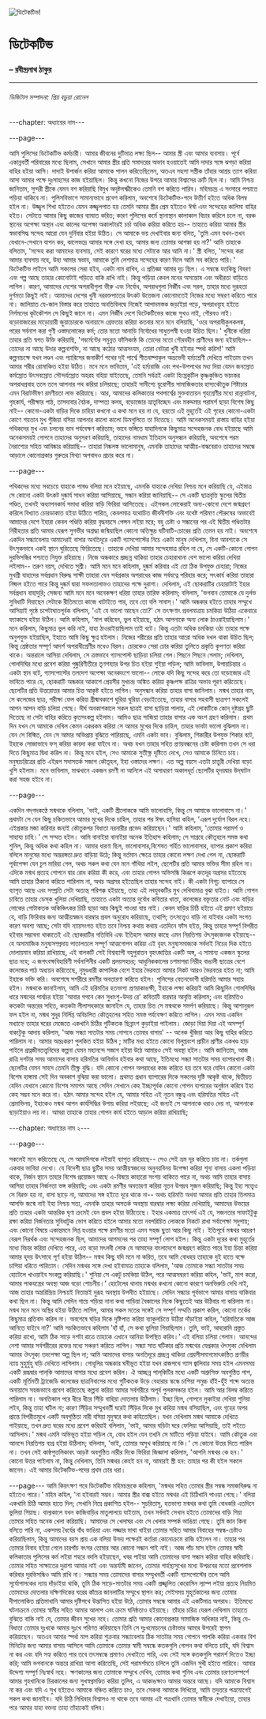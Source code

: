 ![ডিটেকটিভ!](https://encrypted-tbn0.gstatic.com/images?q=tbn:ANd9GcTUGysVAN9FeIallM4hFQlaFOvEua0SO596Yw&s)

# ডিটেকটিভ
### – রবীন্দ্রনাথ ঠাকুর 


---




###### ডিজিটাল সম্পাদনা: প্রিয় বড়ুয়া  রোনেল

---chapter: অধ্যায়ের নাম---

---page---

আমি পুলিসের ডিটেকটিভ কর্মচারী।  আমার জীবনের দুটিমাত্র লক্ষ্য ছিল-- আমার স্ত্রী এবং আমার ব্যবসায়। পূর্বে একান্নবর্তী পরিবারের মধ্যে ছিলাম, সেখানে আমার স্ত্রীর প্রতি সমাদরের অভাব হওয়াতেই আমি দাদার সঙ্গে ঝগড়া করিয়া বাহির হইয়া আসি। দাদাই উপার্জন করিয়া আমাকে পালন করিতেছিলেন, অতএব সহসা সস্ত্রীক তাঁহার আশ্রয় ত্যাগ করিয়া আসা আমার পক্ষে দুঃসাহসের কাজ হইয়াছিল।
কিন্তু কখনো নিজের উপরে আমার বিশ্বাসের ত্রুটি ছিল না। আমি নিশ্চয় জানিতাম, সুন্দরী স্ত্রীকে যেমন বশ করিয়াছি বিমুখ অদৃষ্টলক্ষ্মীকেও তেমনি বশ করিতে পারিব। মহিমচন্দ্র এ সংসারে পশ্চাতে পড়িয়া থাকিবে না।
পুলিসবিভাগে সামান্যভাবে প্রবেশ করিলাম, অবশেষে ডিটেকটিভ-পদে উত্তীর্ণ হইতে অধিক বিলম্ব হইল না।
উজ্জ্বল শিখা হইতেও যেমন কজ্জ্বলপাত হয় তেমনি আমার স্ত্রীর প্রেম হইতেও ঈর্ষা এবং সন্দেহের কালিমা বাহির হইত। সেটাতে আমার কিছু কাজের ব্যাঘাত করিত; কারণ পুলিসের কর্মে স্থানাস্থান কালাকাল বিচার করিলে চলে না, বরঞ্চ স্থানের অপেক্ষা অস্থান এবং কালের অপেক্ষা অকালটারই চর্চা অধিক করিয়া করিতে হয়-- তাহাতে করিয়া আমার স্ত্রীর স্বভাবসিদ্ধ সন্দেহ আরো যেন দুর্নিবার হইয়া উঠিত। সে আমাকে ভয় দেখাইবার জন্য বলিত, 'তুমি এমন যখন-তখন  যেখানে-সেখানে যাপন কর, কালেভদ্রে আমার সঙ্গে দেখা হয়, আমার জন্য তোমার আশঙ্কা হয় না?' আমি তাহাকে বলিতাম, 'সন্দেহ করা আমাদের ব্যবসায়, সেই কারণে ঘরের মধ্যে সেটাকে আর আনি না।'
স্ত্রী বলিত, 'সন্দেহ করা আমার ব্যবসায় নহে, উহা আমার স্বভাব, আমাকে তুমি লেশমাত্র সন্দেহের কারণ দিলে আমি সব করিতে পারি।'
ডিটেকটিভ লাইনে আমি সকলের সেরা হইব, একটা নাম রাখিব, এ প্রতিজ্ঞা আমার দৃঢ় ছিল। এ সম্বন্ধে যতকিছু বিবরণ এবং গল্প আছে তাহার কোনোটাই পড়িতে বাকি রাখি নাই। কিন্তু পড়িয়া কেবল মনের অসন্তোষ এবং অধীরতা বাড়িতে লাগিল।
কারণ, আমাদের দেশের অপরাধীগুলা ভীরু এবং নির্বোধ, অপরাধগুলা নির্জীব এবং সরল, তাহার মধ্যে দুরূহতা দুর্গমতা কিছুই নাই।  আমাদের দেশের খুনী নররক্তপাতের উৎকট উত্তেজনা কোনোমতেই নিজের মধ্যে সম্বরণ করিতে পারে না। জালিয়াত যে-জাল বিস্তার করে তাহাতে অনতিবিলম্বে নিজেই আপাদমস্তক জড়াইয়া পড়ে, অপরাধব্যূহ হইতে নির্গমনের কূটকৌশল সে কিছুই জানে না। এমন নির্জীব দেশে ডিটেকটিভের কাজে সুখও নাই, গৌরবও নাই।
বড়োবাজারের মাড়োয়ারী জুয়াচোরকে অনায়াসে গ্রেফতার করিয়া কতবার মনে মনে বলিয়াছি, 'ওরে অপরাধীকুলকলঙ্ক, পরের সর্বনাশ করা গুণী ওস্তাদলোকের কর্ম; তোর মতো আনাড়ি নির্বোধের সাধুতপস্বী হওয়া উচিত ছিল।' খুনীকে ধরিয়া তাহার প্রতি স্বগত উক্তি করিয়াছি, 'গবর্মেন্টের সমুন্নত ফাঁসিকাষ্ঠ কি তোদের মতো গৌরবহীন প্রাণীদের জন্য হইয়াছিল-- তোদের না আছে উদার কল্পনাশক্তি, না আছে কঠোর আত্মসংযম, তোরা বেটারা খুনী হইবার স্পর্ধা করিস!'
আমি কল্পনাচক্ষে যখন লণ্ডন এবং প্যারিসের জনাকীর্ণ পথের দুই পার্শ্বে শীতবাষ্পাকুল অভ্রভেদী হর্ম্যশ্রেণী দেখিতে পাইতাম তখন আমার শরীর রোমাঞ্চিত হইয়া উঠিত। মনে মনে ভাবিতাম, 'এই হর্ম্যরাজি এবং পথ-উপপথের মধ্য দিয়া যেমন জনস্রোত কর্মস্রোত উৎসবস্রোত সৌন্দর্যস্রোত অহরহ বহিয়া যাইতেছে, তেমনি সর্বত্রই একটা হিংস্রকুটিল কৃষ্ণকুঞ্চিত ভয়ংকর অপরাধপ্রবাহ তলে তলে আপনার পথ করিয়া চলিয়াছে; তাহারই সামীপ্যে য়ুরোপীয় সামাজিকতার হাস্যকৌতুক শিষ্টাচার এমন বিরাটভীষণ রমণীয়তা লাভ করিয়াছে। আর, আমাদের কলিকাতার পথপার্শ্বের মুক্তবাতায়ন গৃহশ্রেণীর মধ্যে রান্নাবাটনা, গৃহকার্য, পরীক্ষার পাঠ, তাসদাবার বৈঠক, দাম্পত্য কলহ, বড়োজোর ভ্রাতৃবিচ্ছেদ এবং মকদ্দমার পরামর্শ ছাড়া বিশেষ কিছু নাই-- কোনো-একটা বাড়ির দিকে চাহিয়া কখনো এ কথা মনে হয় না যে, হয়তো এই মুহূর্তেই এই গৃহের কোনো-একটা কোণে শয়তান মুখ গুঁজিয়া বসিয়া আপনার কালো কালো ডিমগুলিতে তা দিতেছে।
আমি অনেকসময়ই রাস্তায় বাহির হইয়া পথিকদের মুখ এবং চলনের ভাব পর্যবেক্ষণ করিতাম; ভাবে ভঙ্গিতে যাহাদিগকে কিছুমাত্র সন্দেহজনক বোধ হইয়াছে আমি অনেকসময়ই গোপনে তাহাদের অনুসরণ করিয়াছি, তাহাদের নামধাম ইতিহাস অনুসন্ধান করিয়াছি, অবশেষে পরম নৈরাশ্যের সহিত আবিষ্কার করিয়াছি-- তাহারা নিষ্কলঙ্ক ভালোমানুষ, এমনকি তাহাদের আত্মীয়-বান্ধবেরাও তাহাদের সম্বন্ধে আড়ালে কোনোপ্রকার গুরুতর মিথ্যা অপবাদও প্রচার করে না।


---page---

পথিকদের মধ্যে সবচেয়ে যাহাকে পাষণ্ড বলিয়া মনে হইয়াছে, এমনকি যাহাকে দেখিয়া নিশ্চয় মনে করিয়াছি যে, এইমাত্র সে কোনো একটা উৎকট দুষ্কার্য সাধন করিয়া আসিয়াছে, সন্ধান করিয়া জানিয়াছি-- সে একটি ছাত্রবৃত্তি স্কুলের দ্বিতীয় পণ্ডিত, তখনই অধ্যাপনকার্য সমাধা করিয়া বাড়ি ফিরিয়া আসিতেছে। এইসকল লোকেরাই অন্য-কোনো দেশে জন্মগ্রহণ করিলে বিখ্যাত চোরডাকাত হইয়া উঠিতে পারিত, কেবলমাত্র যথোচিত জীবনীশক্তি এবং যথেষ্ট পরিমাণ পৌরুষের অভাবেই আমাদের দেশে ইহারা কেবল পণ্ডিতি করিয়া বৃদ্ধবয়সে পেন্সন লইয়া মরে; বহু চেষ্টা ও সন্ধানের পর এই দ্বিতীয় পণ্ডিতটার নিরীহতার প্রতি আমার যেরূপ সুগভীর অশ্রদ্ধা জন্মিয়াছিল কোনো অতিক্ষুদ্র ঘটিবাটি-চোরের প্রতি তেমন হয় নাই।
অবশেষে একদিন সন্ধ্যাবেলায় আমাদেরই বাসার অনতিদূরে একটি গ্যাসপোস্টের নিচে একটা মানুষ দেখিলাম, বিনা আবশ্যকে সে উৎসুকভাবে একই স্থানে ঘুরিতেছে ফিরিতেছে। তাহাকে দেখিয়া আমার সন্দেহমাত্র রহিল না যে, সে একটি-কোনো গোপন দুরভিসন্ধির পশ্চাতে নিযুক্ত রহিয়াছে। নিজে অন্ধকারে প্রচ্ছন্ন থাকিয়া তাহার চেহারাখানা বেশ ভালো করিয়া দেখিয়া লইলাম-- তরুণ বয়স, দেখিতে সুশ্রী। আমি মনে মনে কহিলাম, দুষ্কর্ম করিবার এই তো ঠিক উপযুক্ত চেহারা; নিজের মুখশ্রী যাহাদের সর্বপ্রধান বিরুদ্ধ সাক্ষী তাহারা যেন সর্বপ্রকার অপরাধের কাজ সর্বযত্নে পরিহার করে; সৎকার্য করিয়া তাহারা নিষ্ফল হইতে পারে কিন্তু দুষ্কর্ম দ্বারা সফলতালাভও তাহাদের পক্ষে দুরাশা। দেখিলাম, এই ছোকরাটির চেহারাটাই ইহার সর্বপ্রধান বাহাদুরি; সেজন্য আমি মনে মনে অনেকক্ষণ ধরিয়া তাহার তারিফ করিলাম; বলিলাম, 'ভগবান তোমাকে যে দুর্লভ সুবিধাটি দিয়াছেন সেটাকে রীতিমতো কাজে খাটাইতে পার, তবে তো বলি সাবাস্‌।'
আমি অন্ধকার হইতে তাহার সম্মুখে আসিয়াই পৃষ্ঠে চপেটাঘাতপূর্বক বলিলাম, 'এই যে ভালো আছেন তো?' সে তৎক্ষণাৎ প্রবলমাত্রায় চমকিয়া উঠিয়া একেবারে ফ্যাকাসে হইয়া উঠিল। আমি কহিলাম, 'মাপ করিবেন, ভুল হইয়াছে, হঠাৎ আপনাকে অন্য লোক ঠাওরাইয়াছিলাম।' মনে করিলাম, কিছুমাত্র ভুল করি নাই, যাহা ঠাওরাইয়াছিলাম তাই বটে। কিন্তু এতটা অধিক চমকিয়া ওঠা তাহার পক্ষে অনুপযুক্ত হইয়াছিল, ইহাতে আমি কিছু ক্ষুণ্ন হইলাম।  নিজের শরীরের প্রতি তাহার আরো অধিক দখল থাকা উচিত ছিল; কিন্তু শ্রেষ্ঠতার সম্পূর্ণ আদর্শ অপরাধীশ্রেণীর মধেও বিরল। চোরকেও সেরা চোর করিয়া তুলিতে প্রকৃতি কৃপণতা করিয়া থাকে।
অন্তরালে আসিয়া দেখিলাম, সে ত্রস্তভাবে গ্যাসপোস্ট ছাড়িয়া চলিয়া গেল।পিছনে পিছনে গেলাম; দেখিলাম, গোলদিঘির মধ্যে প্রবেশ করিয়া পুষ্কুরিণীতীরে তৃণশয্যার উপর চিত হইয়া শুইয়া পড়িল; আমি ভাবিলাম, উপায়চিন্তার এ একটা স্থান বটে, গ্যাসপোস্টের তলদেশ অপেক্ষা অনেকাংশে ভালো-- লোকে যদি কিছু সন্দেহ করে তো বড়োজোর এই ভাবিতে পারে যে, ছোকরাটি অন্ধকার আকাশে প্রেয়সীর মুখচন্দ্র অঙ্কিত করিয়া কৃষ্ণপক্ষ রাত্রির অভাব পূরণ করিতেছে। ছেলেটির প্রতি উত্তরোত্তর আমার চিত্ত আকৃষ্ট হইতে লাগিল।
অনুসন্ধান করিয়া তাহার বাসা জানিলাম। মন্মথ তাহার নাম, সে কলেজের ছাত্র, পরীক্ষা ফেল করিয়া গ্রীষ্মাবকাশে ঘুরিয়া ঘুরিয়া বেড়াইতেছে, তাহার বাসার সহবাসী ছাত্রগণ সকলেই আপন আপন বাড়ি চলিয়া গেছে। দীর্ঘ অবকাশকালে সকল ছাত্রই বাসা ছাড়িয়া পালায়, এই লোকটিকে কোন্‌ দুষ্টগ্রহ ছুটি দিতেছে না সেটা বাহির করিতে কৃতসংকল্প হইলাম।
আমিও ছাত্র সাজিয়া তাহার বাসার এক অংশ গ্রহণ করিলাম। প্রথম দিন যখন সে আমাকে দেখিল কেমন একরকম করিয়া সে আমার মুখের দিকে চাহিল, তাহার ভাবটা ভালো বুঝিলাম না। যেন সে বিস্মিত, যেন সে আমার অভিপ্রায় বুঝিতে পারিয়াছে, এমনি একটা ভাব। বুঝিলাম, শিকারীর উপযুক্ত শিকার বটে, ইহাকে সোজাভাবে ফস্‌ করিয়া কায়দা করা যাইবে না।
অথচ যখন তাহার সহিত প্রণয়বন্ধনের চেষ্টা করিলাম তখন সে ধরা দিতে কিছুমাত্র দ্বিধা করিল না। কিন্তু মনে হইল, সেও আমাকে সুতীক্ষ্ণ দৃষ্টিতে দেখে, সেও আমাকে চিনিতে চায়। মনুষ্যচরিত্রের প্রতি এইরূপ সদাসতর্ক সজাগ কৌতূহল, ইহা ওস্তাদের লক্ষণ। এত অল্প বয়সে এতটা চাতুরী দেখিয়া বড়ো খুশি হইলাম।
মনে ভাবিলাম, মাঝখানে একজন রমণী না আনিলে এই অসাধারণ অকালধূর্ত ছেলেটির হৃদয়দ্বার উদ্‌ঘাটন করা সহজ হইবে না।

---page---

একদিন গদ্‌গদকণ্ঠে মন্মথকে বলিলাম, 'ভাই, একটি স্ত্রীলোককে আমি ভালোবাসি, কিন্তু সে আমাকে ভালোবাসে না।'
প্রথমটা সে যেন কিছু চকিতভাবে আমার মুখের দিকে চাহিল, তাহার পর ঈষৎ হাসিয়া কহিল, 'এরূপ দুর্যোগ বিরল নহে। এইপ্রকার মজা করিবার জন্যই কৌতুকপর বিধাতা নরনারীর প্রভেদ করিয়াছেন।'
আমি কহিলাম, 'তোমার পরামর্শ ও সাহায্য চাহি।' সে সম্মত হইল।
আমি বানাইয়া বানাইয়া অনেক ইতিহাস কহিলাম; সে সাগ্রহে কৌতূহলে সমস্ত কথা শুনিল, কিন্তু অধিক কথা কহিল না। আমার ধারণা ছিল, ভালোবাসার,বিশেষত গর্হিত ভালোবাসার, ব্যাপার প্রকাশ করিয়া বলিলে মানুষের মধ্যে অন্তরঙ্গতা দ্রুত বাড়িয়া উঠে; কিন্তু বর্তমান ক্ষেত্রে তাহার কোনো লক্ষণ দেখা গেল না, ছোকরাটি পূর্বাপেক্ষা যেন চুপ মারিয়া গেল, অথচ সকল কথা যেন মনে গাঁথিয়া লইল, ছেলেটির প্রতি আমার ভক্তির সীমা রহিল না।
এদিকে মন্মথ প্রত্যহ গোপনে দ্বার রোধ করিয়া কী করে, এবং তাহার গোপন অভিসন্ধি কিরূপে কতদূর অগ্রসর হইতেছে আমি তাহার ঠিকানা করিতে পারিলাম না, অথচ অগ্রসর হইতেছিল তাহার সন্দেহ নাই। কী একটা নিগূঢ় ব্যাপারে সে ব্যাপৃত আছে এবং সম্প্রতি সেটা অত্যন্ত্‌ পরিপক্ক হইয়াছে, তাহা এই নবযুবকটির মুখ দেখিবামাত্র বুঝা যাইত। আমি গোপন চাবিতে তাহার ডেস্‌ক খুলিয়া দেখিয়াছি, তাহাতে একটা অত্যন্ত দুর্বোধ কবিতার খাতা, কলেজের বক্তৃতার নোট এবং বাড়ির লোকের গোটাকতক অকিঞ্চিৎকর চিঠি ছাড়া আর কিছুই পাওয়া যায় নাই। কেবল বাড়ির চিঠি হইতে এই প্রমাণ হইয়াচে যে, বাড়ি ফিরিবার জন্য আত্মীয়স্বজন বারম্বার প্রবল অনুরোধ করিয়াছে, তথাপি; তৎসত্ত্বেও বাড়ি না যাইবার একটা সংগত কারণ অবশ্য আছে; সেটা যদি ন্যায়সংগত হইত তবে নিশ্চয় কথায় কথায় এতদিনে ফাঁস হইত, কিন্তু তাহার সম্পূর্ণ বিপরীত হইবার সম্ভাবনা থাকাতেই এই ছোকরাটির গতিবিধি  এবং ইতিহাস আমার কাছে এমন নিরতিশয় ঔৎসুক্যজনক হইয়াছে-- যে অসামাজিক মনুষ্যসম্প্রদায় পাতালতলে সম্পূর্ণ আত্মগোপন করিয়া এই বৃহৎ মনুষ্যসমাজকে সর্বদাই নিচের দিক হইতে দোলায়মান করিয়া রাখিয়াছে, এই বালকটি সেই বিশ্বব্যাপী বহুপুরাতন বৃহৎজাতির একটি অঙ্গ, এ সামান্য একজন স্কুলের ছাত্র নহে; এ জগৎবক্ষবিহারিণী সর্বনাশিনীর একটি প্রলয়সহচর; আধুনিককালের চশমাপরা নিরীহ বাঙালী ছাত্রের বেশে কলেজের পাঠ অধ্যয়ন করিতেছে, নৃমুণ্ডধারী কাপালিক বেশে ইহার ভৈরবতা আমার নিকট আরও ভৈরবতর হইত না; আমি ইহাকে ভক্তি করি।
অবশেষে সশরীরে রমণীর অবতারণা করিতে হইল। পুলিসের বেতনভোগী হরিমতি আমার সহায় হইল। মন্মথকে জানাইলাম, আমি এই হরিমতির হতভাগ্য প্রণয়াকাঙক্ষী, ইহাকে লক্ষ্য করিয়াই আমি কিছুদিন  গোলদিঘির ধারে মন্মথের পার্শ্বচর হইয়া 'আবার গগনে কেন সুধাংশু-উদয় রে' কবিতাটি বারম্বার আবৃত্তি করিলাম; এবং হরিমতিও কতকটা অন্তরের সহিত, কতকটা লীলাসহকারে জানাইল যে, তাহার চিত্ত সে মন্মথকে সমর্পণ করিয়াছে। কিন্তু আশানুরূপ ফল হইল না, মন্মথ সুদূর নির্লিপ্ত অবিচলিত কৌতূহলের সহিত সমস্ত পর্যবেক্ষণ করিতে লাগিল।
এমন সময় একদিন মধ্যাহ্নে তাহার ঘরের মেজেতে একখানি চিঠির গুটিকতক ছিন্নাংশ কুড়াইয়া পাইলাম। জোড়া দিয়া দিয়া এই অসম্পূর্ণ বাক্যটুকু আদায় করিলাম, 'আজ সন্ধ্যা সাতটার সময় গোপনে তোমার বাসায়' -- অনেক খুঁজিয়া আর কিছু বাহির করিতে পারিলাম না।
আমার অন্তঃকরণ পুলকিত হইয়া উঠিল ; মাটির মধ্য হইতে কোনো বিলুপ্তবংশ প্রাচীন প্রাণীর একখণ্ড হাড় পাইলে প্রত্নজীবতত্ত্ববিদের কল্পনা যেমন মহানন্দে সজাগ হইয়া উঠে আমারও সেই অবস্থা হইল।
আমি জানিতাম, আজ রাত্রি দশটার সময় আমাদের বাসায় হরিমতির আবির্ভাব হইবার কথা আছে, ইতিমধ্যে সন্ধ্যা সাতটার সময় ব্যাপারখানা কী। ছেলেটির যেমন সাহস তেমনি তীক্ষ্ণ বুদ্ধি। যদি কোনো গোপন অপরাধের কাজ করিতে হয় তবে ঘরে যেদিন কোনো একটা বিশেষ হাঙ্গামা সেই দিন অবকাশ বুঝিয়া করা ভালো। প্রথমত প্রধান ব্যাপারের দিকে সকলের দৃষ্টি আকৃষ্ট থাকে, দ্বিতীয়ত যেদিন যেখানে কোনো বিশেষ সমাগম আছে সেদিন সেখানে কেহ ইচ্ছাপূর্বক কোনো গোপন ব্যপারের অনুষ্ঠান করিবে ইহা কেহ সম্ভব মনে করে না।
হঠাৎ আমার সন্দেহ হইল যে, আমার সহিত এই নূতন বন্ধুত্ব এবং হরিমতির সহিত এই প্রেমাভিনয়, ইহাকেও মন্মথ আপন কার্যসিদ্ধির উপায় করিয়া লইয়াছে; এই জন্যই সে আপনাকে ধরাও দেয় না, আপনাকে ছাড়াইয়াও লয় না। আমরা তাহাকে তাহার গোপন কার্য হইতে আড়াল করিয়া রাখিয়াছি; 


---chapter: অধ্যায়ের নাম ২---

---page---

সকলেই মনে করিতেছে যে, সে আমাদিগকে লইয়াই ব্যাপৃত রহিয়াছে-- সেও সেই ভ্রম দূর করিতে চায় না।
তর্কগুলা একবার ভাবিয়া দেখো। যে বিদেশী ছাত্র ছুটির সময় আত্মীয়স্বজনের অনুনয়বিনয় উপেক্ষা করিয়া শূন্য বাসায় একলা পড়িয়া থাকে, নির্জন স্থানে তাহার বিশেষ প্রয়োজন আছে এ-বিষয়ে কাহারো সংশয় থাকিতে পারে না, অথচ আমি তাহার বাসায় আসিয়া তাহার নির্জনতা ভঙ্গ করিয়াছি; এবং একটা রমণীর অবতারণা করিয়া নূতন উপদ্রব সৃজন করিয়াছি; কিন্তু ইহা সত্ত্বেও সে বিরক্ত হয় না, বাসা ছাড়ে না, আমাদের সঙ্গ হইতে দূরে থাকে না-- অথচ হরিমতি অথবা আমার প্রতি তাহার তিলমাত্র আসক্তি জন্মে নাই ইহা নিশ্চয় সত্য, এমনকি তাহার অসতর্ক অবস্থায় বারম্বার লক্ষ্য করিয়া দেখিয়াছি, আমাদের উভয়ের প্রতি তাহার একটা আন্তরিক ঘৃণা ক্রমেই যেন প্রবল হইয়া উঠিতেছে।
ইহার একমাত্র তাৎপর্য এই যে, সজনতার সাফাইটুকু রক্ষা করিয়া নির্জনতার সুবিধাটুক ভোগ করিতে হইলে আমার মতো নবপরিচিত লোককে নিকটে রাখা সর্বাপেক্ষা সদুপায়; এবং কোনো বিষয়ে একান্তমনে লিপ্ত হওয়ার পক্ষে রমণীর মতো এমন সহজ ছুতা আর কিছু নাই। ইতিপূর্বে মন্মথর আচরণ যেরূপ নিরর্থক এবং সন্দেহজনক ছিল, আমাদের আগমনের পর তাহা সম্পূর্ণ লোপ হইল। কিন্তু একটা দূরের কথা মুহূর্তের মধ্যে বিচার করিয়া দেখিতে পারে, এত বড়ো মৎলবী লোক যে আমাদের বাংলাদেশে জন্মগ্রহণ করিতে পারে ইহা চিন্তা করিয়া আমার হৃদয় উৎসাহে পূর্ণ হইয়া উঠিল-- মন্মথ কিছু যদি মনে না করিত, তবে আমি বোধহয় তাহাকে দুই হাতে বক্ষে চাপিয়া ধরিতে পারিতাম।
সেদিন মন্মথর সঙ্গে দেখা হইবামাত্র তাহাকে বলিলাম, 'আজ তোমাকে সন্ধ্যা সাতটার সময় হোটেলে খাওয়াইব সংকল্প করিয়াছি।' শুনিয়া সে একটু চমকিয়া উঠিল, পরে আত্মসম্বরণ করিয়া কহিল, 'ভাই, মাপ করো, আমার পাকযন্ত্রের অবস্থা আজ বড়ো শোচনীয়।' হোটেলের থানায় মন্মথর কখনো কোনো কারণে অনভিরুচি দেখি নাই, আজ তাহার অন্তরিন্দ্রিয় নিশ্চয়ই নিতান্তই দুরূহ অবস্থায় উপনীত হইয়াছে।
সেদিন সন্ধ্যার পূর্বভাগে আমার বাসায় থাকিবার কথা ছিল না। কিন্তু আমি সেদিন গায়ে পড়িয়া নানা কথা পাড়িয়া বৈকালের দিকে কিছুতেই আর উঠিবার গা করিলাম না। মন্মথ মনে মনে অস্থির হইয়া উঠিতে লাগিল, আমার সকল মতের সঙ্গেই সে সম্পূর্ণ সম্মতি প্রকাশ করিল, কোনো তর্কের কিছুমাত্র প্রতিবাদ করিল না। অবশেষে ঘড়ির দিকে দৃষ্টিপাত করিয়া ব্যাকুলচিত্তে উঠিয়া দাঁড়াইয়া কহিল, 'হরিমতিকে আজ আনিতে যাইবে না?' আমি সচকিতভাবে কহিলাম 'হাঁ হাঁ, সে কথা ভুলিয়া গিয়াছিলাম। তুমি, ভাই, আহারাদি প্রস্তুত করিয়া রাখো, আমি ঠিক সাড়ে দশটা রাত্রে তাহাকে এখানে আনিয়া উপস্থিত করিব।' এই বলিয়া চলিয়া গেলাম।
আনন্দের নেশা আমার সর্বশরীরের রক্তের মধ্যে সঞ্চরণ করিতে লাগিল। সন্ধ্যা সাত ঘটিকার প্রতি মন্মথের যেপ্রকার ঔৎসুক্য দেখিলাম আমার ঔৎসুক্য তদপেক্ষা অল্প ছিল না; আমি আমাদের বাসার অনতিদূরে প্রচ্ছন্ন থাকিয়া প্রেয়সীসমাগমোৎকণ্ঠিত প্রণয়ীর ন্যায় মুহুর্মুহু ঘড়ি দেখিতে লাগিলাম। গোধূলির অন্ধকার ঘনীভূত হইয়া যখন রাজপথে গ্যাস জ্বালিবার সময় হইল এমনসময় একটি রূদ্ধদ্বার পাল্‌কি আমাদের বাসার মধ্যে প্রবেশ করিল। ঐ আচ্ছন্ন পাল্‌কিটির মধ্যে একটি অশ্রুসিক্ত অবগুণ্ঠিত পাপ, একটি মূর্তিমতী ট্র্যাজেডি কলেজের ছাত্রনিবাসের মধ্যে গুটিকতক উড়ে বেহারার স্কন্ধে চাপিয়া সমুচ্চ হাঁই-হুঁই শব্দে অত্যন্ত অনায়াসে সহজভাবে প্রবেশ করিতেছে কল্পনা করিয়া আমার সর্বশরীরে অপূর্ব পুলকসঞ্চার হইল।
আমি আর বিলম্ব করিতে পারিলাম না। অনতিকাল পরে ধীরে ধীরে সিঁড়ি বাহিয়া দোতলায় উঠিলাম। ইচ্ছা ছিল, গোপনে লুকাইয়া দেখিয়া শুনিয়া লইব, কিন্তু তাহা ঘটিল না; কারণ সিঁড়ির সম্মুখবর্তী ঘরেই সিঁড়ির দিকে মুখ করিয়া মন্মথ বসিয়াছিল, এবং গৃহের অপর প্রান্তে বিপরীতমুখে একটি অবগুণ্ঠিতা নারী বসিয়া মৃদুস্বরে কথা কহিতেছিল। যখন দেখিলাম মন্মথ আমাকে দেখিতে পাইয়াছে, তখন দ্রুত ঘরের মধ্যে প্রবেশ করিয়াই বলিলাম, 'ভাই, আমার ঘড়িটা ঘরে ফেলিয়া আসিয়াছি, তাই লইতে আসিলাম।' মন্মথ এমনি অভিভূত হইয়া পড়িল যে, বোধ হইল যেন তখনি সে মাটিতে পড়িয়া যাইবে। আমি কৌতুক এবং আনন্দে নিরতিশয় ব্যগ্র হইয়া উঠিলাম; বলিলাম, 'ভাই, তোমার অসুখ করিয়াছে না কি।' সে কোনো উত্তর দিতে  পারিল না। তখন সেই কাষ্ঠপুত্তলিকাবৎ আড়ষ্ট অবগুণ্ঠিত নারীর দিকে ফিরিয়া জিজ্ঞাসা করিলাম, 'আপনি মন্মথর কে হন।' কোনো উত্তর পাইলাম না, কিন্তু দেখিলাম, তিনি মন্মথর কেহই হন না, আমারই স্ত্রী হন: তাহার পর কী হইল সকলে জানেন।
এই আমার ডিটেকটিভ-পদের প্রথম চোর ধরা।


---page---
আমি কিয়ৎক্ষণ পরে ডিটেকটিভ মহিমচন্দ্রকে কহিলাম, 'মন্মথর সহিত তোমার স্ত্রীর সম্বন্ধ সমাজবিরুদ্ধ না হইতেও পারে।'
মহিম কহিল, 'না হইবারই সম্ভব। আমার স্ত্রীর বাক্স হইতে মন্মথর এই চিঠিখানি পাওয়া গেছে।' বলিয়া একখানি চিঠি আমার হাতে দিল; সেখানি নিম্নে প্রকাশিত হইল--
সুচরিতাসু,
হতভাগ্য মন্মথর কথা তুমি বোধকরি এতদিনে ভুলিয়া গিয়াছ। বাল্যকালে যখন কাজিবাড়ির মাতুলালয়ে যাইতাম, তখন সর্বদাই সেখান হইতে তোমাদের বাড়ি গিয়া তোমার সহিত অনেক খেলা করিয়াছি। আমাদের সে খেলাঘর এবং সে খেলার সম্পর্ক ভাঙিয়া গেছে। তুমি জান কিনা বলিতে পারি না, একসময় ধৈর্যের বাঁধ ভাঙিয়া এবং লজ্জার মাথা খাইয়া তোমার সহিত আমার বিবাহের সম্বন্ধ-চেষ্টাও করিয়াছিলাম, কিন্তু আমাদের বয়স প্রায় এক বলিয়া উভয় পক্ষেরই কর্তারা কোনোক্রমে রাজি হইলেন না।
তাহার পর তোমার বিবাহ হইয়া গেলে চারপাঁচ বৎসর তোমার আর কোনো সন্ধান পাই নাই। আজ পাঁচ মাস হইল তোমার স্বামী কলিকাতার পুলিসের কর্ম লইয়া শহরে বদলি হইয়াছেন, খবর পাইয়া আমি তোমাদের বাসা সন্ধান করিয়া বাহির করিয়াছি।
তোমার সহিত সাক্ষাতের দুরাশা আমার নাই এবং অন্তর্যামী জানেন, তোমার গার্হস্থ্যসুখের মধ্যে উপদ্রবের মতো প্রবেশলাভ করিবার দুরভিসন্ধিও আমি রাখি না। সন্ধ্যার সময় তোমাদের বাসার সম্মুখবর্তী একটি গ্যাসপোস্টের তলে আমি সূর্যোপাসকের ন্যায় দাঁড়াইয়া থাকি, তুমি ঠিক সাড়ে-সাতটার সময় একটি প্রজ্জ্বলিত কেরোসিন ল্যাম্প লইয়া প্রত্যহ নিয়মিত তোমাদের দোতলার দক্ষিণদিকের ঘরের কাঁচের জানলাটির সম্মুখে স্থাপন কর; সেইসময় মুহূর্তকালের জন্য তোমার দীপালোকিত প্রতিমাখানি আমার দৃষ্টিপথে উদ্ভাসিত হইয়া উঠে, তোমার সম্বন্ধে আমার এই একটিমাত্র অপরাধ।
ইতিমধ্যে ঘটনাক্রমে তোমার স্বামীর সহিত আমার আলাপ এবং ক্রমে ঘনিষ্ঠতাও হইয়াছে। তাঁহার চরিত্র যেরূপ দেখিলাম তাহাতে বুঝিতে বাকি নাই যে, তোমার জীবন সুখের নহে। তোমার প্রতি আমার কোনোপ্রকার সামাজিক অধিকার নাই, কিন্তু যে-বিধাতা তোমার দুঃখকে আমার দুঃখে পরিণত করিয়াছেন তিনি সে দুঃখমোচনের চেষ্টাভার আমার উপরেই স্থাপন করিয়াছেন।
অতএব আমার স্পর্ধা মাপ করিয়া শুক্রবার সন্ধ্যাবেলায় ঠিক সাতটার সময় গোপনে পালকি করিয়া একবার বিশ মিনিটের জন্য আমার বাসায় আসিলে আমি তোমাকে তোমার স্বামী সম্বন্ধে কতকগুলি গোপন কথা বলিতে চাহি, যদি বিশ্বাস না কর এবং যদি সহ্য করিতে পার তবে তৎসম্বন্ধে প্রমাণও দেখাইতে পারি, এবং সেই সঙ্গে কতকগুলি পরামর্শ দিতেও ইচ্ছা করি; আমি ভগবানকে অন্তরে রাখিয়া আশা করিতেছি, সেই পরামর্শমতে চলিলে তুমি একদিন সুখী হইতে পারিবে।
আমার উদ্দেশ্য সম্পূর্ণ নিঃস্বার্থ নহে। ক্ষণকালের জন্য তোমাকে সম্মুখে দেখিব, তোমার কথা শুনিব এবং তোমার চরণতলস্পর্শে আমার গৃহখানিকে চিরকালের জন্য সুখস্বপ্নমণ্ডিত করিয়া তুলিব, এ আকাঙক্ষাও আমার অন্তরে আছে। যদি আমাকে বিশ্বাস না কর এবং যদি এ সুখ হইতেও আমাকে বঞ্চিত করিতে চাও, তবে সেকথা আমাকে লিখিয়ো, আমি তদুত্তরে পত্রযোগেই সকল কথা জানাইব। যদি চিঠি লিখিবার বিশ্বাসও  না থাকে তবে আমার এই পত্রখানি তোমার স্বামীকে দেখাইয়ো, তাহার পরে আমার যাহা বক্তব্য তাহা তাঁহাকেই বলিব।
                                                                       




